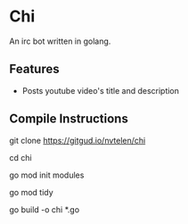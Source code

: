 # Chi

An irc bot written in golang.

## Features

- Posts youtube video's title and description

## Compile Instructions

git clone https://gitgud.io/nvtelen/chi

cd chi 

go mod init modules

go mod tidy 

go build -o chi *.go

